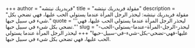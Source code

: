 +++
author = "فريدريك نيتشه"
title = "مقولة فريدريك نيتشه"
description = "مقولة فريدريك نيتشه: ليحذر الرجل المرأة عندما يستولي الحب عليها، فهي تضحي بكل شيء في سبيل حبها."
quote = '''ليحذر الرجل المرأة عندما يستولي الحب عليها، فهي تضحي بكل شيء في سبيل حبها.'''
slug = "ليحذر-الرجل-المرأة-عندما-يستولي-الحب-عليها-فهي-تضحي-بكل-شيء-في-سبيل-حبها"
+++
ليحذر الرجل المرأة عندما يستولي الحب عليها، فهي تضحي بكل شيء في سبيل حبها.
